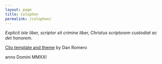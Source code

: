 ```yaml
---
layout: page
title: Colophon
permalink: /colophon/
---
```

*Explicit iste liber, scriptor sit crimine liber, Christus scriptorem custodiat ac det honorem.*

[Clio template and theme](https://github.com/danromero/clio) by Dan Romero

anno Domini MMXXI